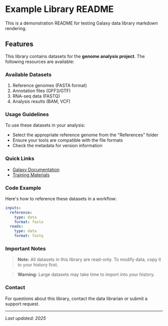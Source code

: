 # Example Library README

This is a demonstration README for testing Galaxy data library markdown rendering.

## Features

This library contains datasets for the **genome analysis project**. The following resources are available:

### Available Datasets

1. Reference genomes (FASTA format)
2. Annotation files (GFF3/GTF)
3. RNA-seq data (FASTQ)
4. Analysis results (BAM, VCF)

### Usage Guidelines

To use these datasets in your analysis:

- Select the appropriate reference genome from the "References" folder
- Ensure your tools are compatible with the file formats
- Check the metadata for version information

### Quick Links

- [Galaxy Documentation](https://galaxyproject.org)
- [Training Materials](https://training.galaxyproject.org)

### Code Example

Here's how to reference these datasets in a workflow:

```yaml
inputs:
  reference:
    type: data
    format: fasta
  reads:
    type: data
    format: fastq
```

### Important Notes

> **Note:** All datasets in this library are read-only. To modify data, copy it to your history first.

> **Warning:** Large datasets may take time to import into your history.

### Contact

For questions about this library, contact the data librarian or submit a support request.

---

*Last updated: 2025*
